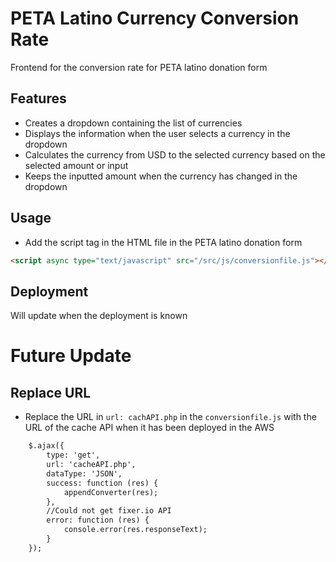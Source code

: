 # PETA Latino Currency Conversion Rate
Frontend for the conversion rate for PETA latino donation form

## Features
- Creates a dropdown containing the list of currencies
- Displays the information when the user selects a currency in the dropdown
- Calculates the currency from USD to the selected currency based on the selected amount or input
- Keeps the inputted amount when the currency has changed in the dropdown

## Usage
- Add the script tag in the HTML file in the PETA latino donation form
```html
<script async type="text/javascript" src="/src/js/conversionfile.js"></script>
```

## Deployment

Will update when the deployment is known

# Future Update

## Replace URL

- Replace the URL in `url: cachAPI.php` in the `conversionfile.js` with the URL of the cache API when it has been deployed in the AWS

```html
    $.ajax({
        type: 'get',
        url: 'cacheAPI.php',
        dataType: 'JSON',
        success: function (res) {
            appendConverter(res);
        },
        //Could not get fixer.io API
        error: function (res) {
            console.error(res.responseText);
        }
    });
```